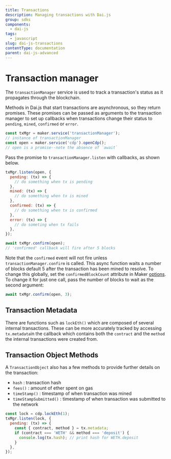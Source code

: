 ```yaml
---
title: Transactions
description: Managing transactions with Dai.js
group: sdks
components:
  - dai-js
tags:
  - javascript
slug: dai-js-transactions
contentType: documentation
parent: dai-js-advanced
---
```


# Transaction manager

The `transactionManager` service is used to track a transaction's status as it propagates through the blockchain.

Methods in Dai.js that start transactions are asynchronous, so they return promises. These promises can be passed as arguments to the transaction manager to set up callbacks when transactions change their status to `pending`, `mined`, `confirmed` or `error`.

```javascript
const txMgr = maker.service('transactionManager');
// instance of transactionManager
const open = maker.service('cdp').openCdp();
// open is a promise--note the absence of `await`
```

Pass the promise to `transactionManager.listen` with callbacks, as shown below.

```javascript
txMgr.listen(open, {
  pending: (tx) => {
    // do something when tx is pending
  },
  mined: (tx) => {
    // do something when tx is mined
  },
  confirmed: (tx) => {
    // do something when tx is confirmed
  },
  error: (tx) => {
    // do someting when tx fails
  },
});

await txMgr.confirm(open);
// 'confirmed' callback will fire after 5 blocks
```

Note that the `confirmed` event will not fire unless `transactionManager.confirm` is called. This async function waits a number of blocks default 5 after the transaction has been mined to resolve. To change this globally, set the `confirmedBlockCount` attribute in Maker [options](../maker/#options). To change it for just one call, pass the number of blocks to wait as the second argument:

```javascript
await txMgr.confirm(open, 3);
```

## Transaction Metadata

There are functions such as `lockEth()` which are composed of several internal transactions. These can be more accurately tracked by accessing `tx.metadata`in the callback which contains both the `contract` and the `method` the internal transactions were created from.

## Transaction Object Methods

A `TransactionObject` also has a few methods to provide further details on the transaction:

- `hash` : transaction hash
- `fees()` : amount of ether spent on gas
- `timeStamp()` : timestamp of when transaction was mined
- `timeStampSubmitted()` : timestamp of when transaction was submitted to the network

```javascript
const lock = cdp.lockEth(1);
txMgr.listen(lock, {
  pending: (tx) => {
    const { contract, method } = tx.metadata;
    if (contract === 'WETH' && method === 'deposit') {
      console.log(tx.hash); // print hash for WETH.deposit
    }
  },
});
```
